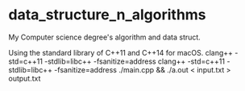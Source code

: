 # data_structure_n_algorithms

My Computer science degree's algorithm and data struct.

Using the standard library of C++11 and C++14 for macOS.
clang++ -std=c++11 -stdlib=libc++ -fsanitize=address
clang++ -std=c++11 -stdlib=libc++ -fsanitize=address ./main.cpp && ./a.out < input.txt > output.txt
